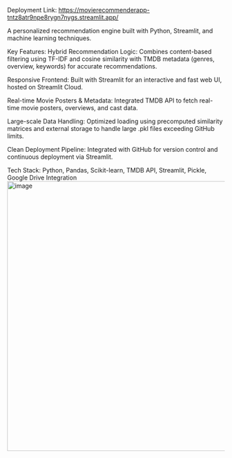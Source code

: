 Deployment Link: https://movierecommenderapp-tntz8atr9npe8rygn7nygs.streamlit.app/

A personalized recommendation engine built with Python, Streamlit, and machine learning techniques.

Key Features:
Hybrid Recommendation Logic: Combines content-based filtering using TF-IDF and cosine similarity with TMDB metadata (genres, overview, keywords) for accurate recommendations.

Responsive Frontend: Built with Streamlit for an interactive and fast web UI, hosted on Streamlit Cloud.

Real-time Movie Posters & Metadata: Integrated TMDB API to fetch real-time movie posters, overviews, and cast data.

Large-scale Data Handling: Optimized loading using precomputed similarity matrices and external storage to handle large .pkl files exceeding GitHub limits.

Clean Deployment Pipeline: Integrated with GitHub for version control and continuous deployment via Streamlit.

Tech Stack: Python, Pandas, Scikit-learn, TMDB API, Streamlit, Pickle, Google Drive Integration
<img width="623" alt="image" src="https://github.com/user-attachments/assets/6bce27f3-47e2-4d50-b853-22d6f27621d3" />
